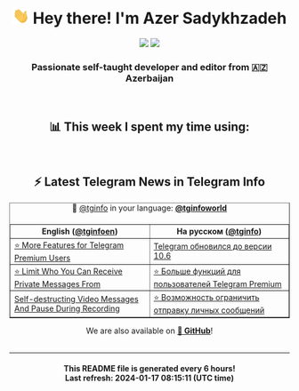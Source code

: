 <div align="center">
	<div>
		<h1>
      <img src="./assets/hi.gif" width="30px"> Hey there! I'm Azer Sadykhzadeh
    </h1>
    <img height="18" src="https://komarev.com/ghpvc/?username=sadykhzadeh&label=Views&color=2081c1&style=flat-square" />
		<a href="https://wakatime.com/Azer"> <img height="18" src="https://wakatime.com/badge/user/f80ae27a-c328-426f-a381-bc84136e2dd6.svg" /> </a>
    <h3>
      Passionate self-taught developer and editor from 🇦🇿 Azerbaijan
    </h3>
  </div>
  <br>

<h2>📊 This week I spent my time using:</h2>

<!--START_SECTION:waka-->
<!--END_SECTION:waka-->

<br>

<h2>⚡️ Latest Telegram News in Telegram Info</h2>
  <table border>
		<tr>
			<th width="50%">English (<a href="https://t.me/tginfoen">@tginfoen</a>)</th>
			<th>На русском (<a href="https://t.me/tginfo">@tginfo</a>)</th>
		</tr>
		<caption>🚩 <a href="https://t.me/tginfo">@tginfo</a> in your language: <a href="https://t.me/tginfoworld"><b>@tginfoworld</b></a><caption/>
  <tr><td><a href="https://t.me/tginfoen/1825">⭐ More Features for Telegram Premium Users</a></td>
    <td><a href="https://t.me/tginfo/3908">Telegram обновился до версии 10.6</a></td></tr><tr><td><a href="https://t.me/tginfoen/1824">⭐ Limit Who You Can Receive Private Messages From</a></td>
    <td><a href="https://t.me/tginfo/3907">⭐ Больше функций для пользователей Telegram Premium</a></td></tr><tr><td><a href="https://t.me/tginfoen/1823">Self-destructing Video Messages And Pause During Recording</a></td>
    <td><a href="https://t.me/tginfo/3906">⭐ Возможность ограничить отправку личных сообщений</a></td></tr>
</table>
We are also available on <a href="https://github.com/tginfo"><b>🐙 GitHub</b></a>!
</div>

<br>
<hr>
<h4 align="center">This README file is generated <b>every 6 hours</b>!</br>Last refresh: <b>2024-01-17 08:15:11 (UTC time)</b></h4>
